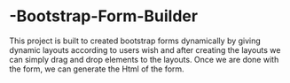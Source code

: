 # -Bootstrap-Form-Builder
This project is built to created bootstrap forms dynamically by giving dynamic layouts according to users wish and after
creating the layouts we can simply drag and drop elements to the layouts.
Once we are done with the form, we can generate the Html of the form.
